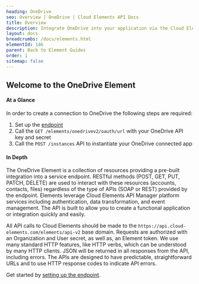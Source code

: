 ```yaml
---
heading: OneDrive
seo: Overview | OneDrive | Cloud Elements API Docs
title: Overview
description: Integrate OneDrive into your application via the Cloud Elements APIs.
layout: docs
breadcrumbs: /docs/elements.html
elementId: 146
parent: Back to Element Guides
order: 1
sitemap: false
---
```


## Welcome to the OneDrive Element


#### At a Glance

In order to create a connection to OneDrive the following steps are required:

1. Set up the [endpoint](onedrive-endpoint-setup.html)
2. Call the `GET /elements/onedrivev2/oauth/url` with your OneDrive API key and secret
3. Call the `POST /instances` API to instantiate your OneDrive connected app

#### In Depth

The OneDrive Element is a collection of resources providing a pre-built integration into a service endpoint. RESTful methods (POST, GET, PUT, PATCH, DELETE) are used to interact with these resources (accounts, contacts, files) regardless of the type of APIs (SOAP or REST) provided by the endpoint. Elements leverage Cloud Elements API Manager platform services including authentication, data transformation, and event management.  The API is built to allow you to create a functional application or integration quickly and easily.

All API calls to Cloud Elements should be made to the `https://api.cloud-elements.com/elements/api-v2` base domain. Requests are authorized with an Organization and User secret, as well as, an Element token.  We use many standard HTTP features, like HTTP verbs, which can be understood by many HTTP clients. JSON will be returned in all responses from the API, including errors. The APIs are designed to have predictable, straightforward URLs and to use HTTP response codes to indicate API errors.

Get started by [setting up the endpoint](onedrive-endpoint-setup.html).
